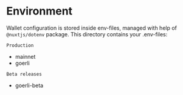 # Environment

Wallet configuration is stored inside env-files, managed with help of ```@nuxtjs/dotenv``` package.
This directory contains your .env-files:

`Production`

* mainnet
* goerli

`Beta releases`
* goerli-beta
